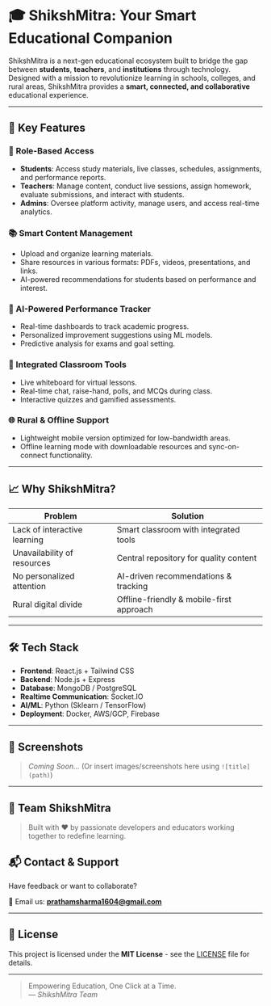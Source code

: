 # 🎓 ShikshMitra: Your Smart Educational Companion

ShikshMitra is a next-gen educational ecosystem built to bridge the gap between **students**, **teachers**, and **institutions** through technology. Designed with a mission to revolutionize learning in schools, colleges, and rural areas, ShikshMitra provides a **smart, connected, and collaborative** educational experience.

---

## 🚀 Key Features

### 👥 Role-Based Access
- **Students**: Access study materials, live classes, schedules, assignments, and performance reports.
- **Teachers**: Manage content, conduct live sessions, assign homework, evaluate submissions, and interact with students.
- **Admins**: Oversee platform activity, manage users, and access real-time analytics.

### 📚 Smart Content Management
- Upload and organize learning materials.
- Share resources in various formats: PDFs, videos, presentations, and links.
- AI-powered recommendations for students based on performance and interest.

### 🧠 AI-Powered Performance Tracker
- Real-time dashboards to track academic progress.
- Personalized improvement suggestions using ML models.
- Predictive analysis for exams and goal setting.

### 🧩 Integrated Classroom Tools
- Live whiteboard for virtual lessons.
- Real-time chat, raise-hand, polls, and MCQs during class.
- Interactive quizzes and gamified assessments.

### 🌐 Rural & Offline Support
- Lightweight mobile version optimized for low-bandwidth areas.
- Offline learning mode with downloadable resources and sync-on-connect functionality.

---

## 📈 Why ShikshMitra?

| Problem | Solution |
|--------|----------|
| Lack of interactive learning | Smart classroom with integrated tools |
| Unavailability of resources | Central repository for quality content |
| No personalized attention | AI-driven recommendations & tracking |
| Rural digital divide | Offline-friendly & mobile-first approach |

---

## 🛠️ Tech Stack

- **Frontend**: React.js + Tailwind CSS
- **Backend**: Node.js + Express
- **Database**: MongoDB / PostgreSQL
- **Realtime Communication**: Socket.IO
- **AI/ML**: Python (Sklearn / TensorFlow)
- **Deployment**: Docker, AWS/GCP, Firebase

---

## 📱 Screenshots

> _Coming Soon..._ (Or insert images/screenshots here using `![title](path)`)

---

## 🤝 Team ShikshMitra

> Built with ❤️ by passionate developers and educators working together to redefine learning.

## 📬 Contact & Support

Have feedback or want to collaborate?

📧 Email us: **prathamsharma1604@gmail.com**  

---

## 📄 License

This project is licensed under the **MIT License** - see the [LICENSE](./LICENSE) file for details.

---

> Empowering Education, One Click at a Time.  
> — _ShikshMitra Team_
